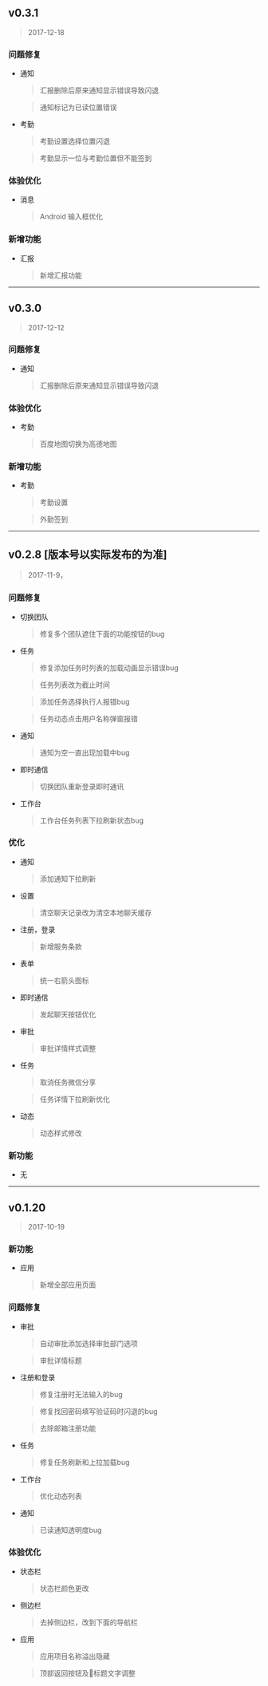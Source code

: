 ## v0.3.1
> 2017-12-18

### 问题修复

  * 通知
    > 汇报删除后原来通知显示错误导致闪退

    > 通知标记为已读位置错误

  * 考勤
    > 考勤设置选择位置闪退

    > 考勤显示一位与考勤位置但不能签到
### 体验优化

  * 消息
    > Android 输入框优化

### 新增功能

  * 汇报
    > 新增汇报功能

-------------
## v0.3.0
> 2017-12-12

### 问题修复

  * 通知
    > 汇报删除后原来通知显示错误导致闪退
### 体验优化

  * 考勤
    > 百度地图切换为高德地图
### 新增功能

  * 考勤
    > 考勤设置

    > 外勤签到

------------
## v0.2.8 [版本号以实际发布的为准]
>2017-11-9，

### 问题修复

  * 切换团队

    > 修复多个团队遮住下面的功能按钮的bug

  * 任务

    > 修复添加任务时列表的加载动画显示错误bug

    > 任务列表改为截止时间

    > 添加任务选择执行人报错bug

    > 任务动态点击用户名称弹窗报错

  * 通知

    > 通知为空一直出现加载中bug

  * 即时通信

    > 切换团队重新登录即时通讯

  * 工作台

    > 工作台任务列表下拉刷新状态bug

### 优化

  * 通知
    > 添加通知下拉刷新

  * 设置
    > 清空聊天记录改为清空本地聊天缓存

  * 注册，登录

    > 新增服务条款

  * 表单

    > 统一右箭头图标

  * 即时通信

    > 发起聊天按钮优化

  * 审批

    > 审批详情样式调整

  * 任务

    > 取消任务微信分享

    > 任务详情下拉刷新优化

  * 动态

    > 动态样式修改

### 新功能

  * 无

-------

## v0.1.20
>2017-10-19

### 新功能

  * 应用

    > 新增全部应用页面


### 问题修复

  * 审批

    > 自动审批添加选择审批部门选项

    > 审批详情标题

  * 注册和登录

    > 修复注册时无法输入的bug

    > 修复找回密码填写验证码时闪退的bug

    > 去除邮箱注册功能

  * 任务

    > 修复任务刷新和上拉加载bug

  * 工作台

    > 优化动态列表

  * 通知

    > 已读通知透明度bug


### 体验优化

  * 状态栏

    > 状态栏颜色更改

  * 侧边栏

    > 去掉侧边栏，改到下面的导航栏

  * 应用

    > 应用项目名称溢出隐藏

    > 顶部返回按钮及标题文字调整

